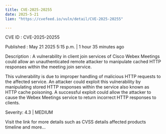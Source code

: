 ```yaml
---
title: CVE-2025-20255
date: 2025-5-21
lien: "https://cvefeed.io/vuln/detail/CVE-2025-20255"

---
```


CVE ID : CVE-2025-20255

Published :  May 21
2025
5:15 p.m. | 1 hour
35 minutes ago

Description : A vulnerability in client join services of Cisco Webex Meetings could allow an unauthenticated
remote attacker to manipulate cached HTTP responses within the meeting join service.
 This vulnerability is due to improper handling of malicious HTTP requests to the affected service. An attacker could exploit this vulnerability by manipulating stored HTTP responses within the service
also known as HTTP cache poisoning. A successful exploit could allow the attacker to cause the Webex Meetings service to return incorrect HTTP responses to clients.

Severity: 4.3 | MEDIUM

Visit the link for more details
such as CVSS details
affected products
timeline
and more...
